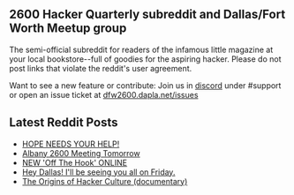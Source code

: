 ## 2600 Hacker Quarterly subreddit and Dallas/Fort Worth Meetup group
The semi-official subreddit for readers of the infamous little magazine at your local bookstore--full of goodies for the aspiring hacker. Please do not post links that violate the reddit's user agreement.

Want to see a new feature or contribute: 
Join us in [discord](https://dfw2600.dapla.net/chat) under #support or open an issue ticket at [dfw2600.dapla.net/issues](https://dfw2600.dapla.net/issues)

## Latest Reddit Posts
<!-- BLOG-POST-LIST:START -->
- [HOPE NEEDS YOUR HELP!](https://2600.com/content/hope-needs-your-help)
- [Albany 2600 Meeting Tomorrow](https://www.reddit.com/r/2600/comments/1d9won3/albany_2600_meeting_tomorrow/)
- [NEW 'Off The Hook' ONLINE](https://2600.com/hook/05-06-2024)
- [Hey Dallas! I'll be seeing you all on Friday.](https://www.reddit.com/r/2600/comments/1d930kf/hey_dallas_ill_be_seeing_you_all_on_friday/)
- [The Origins of Hacker Culture (documentary)](https://www.reddit.com/r/2600/comments/1d8sl8f/the_origins_of_hacker_culture_documentary/)
<!-- BLOG-POST-LIST:END -->
